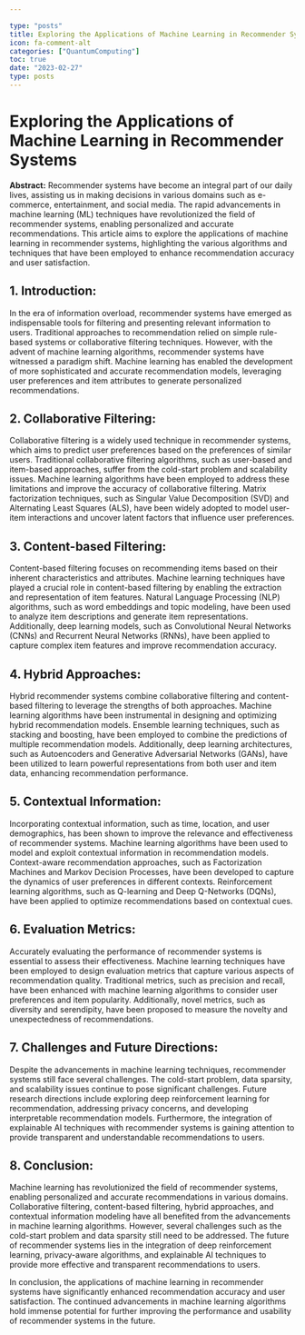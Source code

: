 ```yaml
---

type: "posts"
title: Exploring the Applications of Machine Learning in Recommender Systems
icon: fa-comment-alt
categories: ["QuantumComputing"]
toc: true
date: "2023-02-27"
type: posts
---
```





# Exploring the Applications of Machine Learning in Recommender Systems

**Abstract:**
Recommender systems have become an integral part of our daily lives, assisting us in making decisions in various domains such as e-commerce, entertainment, and social media. The rapid advancements in machine learning (ML) techniques have revolutionized the field of recommender systems, enabling personalized and accurate recommendations. This article aims to explore the applications of machine learning in recommender systems, highlighting the various algorithms and techniques that have been employed to enhance recommendation accuracy and user satisfaction.

## 1. Introduction:
In the era of information overload, recommender systems have emerged as indispensable tools for filtering and presenting relevant information to users. Traditional approaches to recommendation relied on simple rule-based systems or collaborative filtering techniques. However, with the advent of machine learning algorithms, recommender systems have witnessed a paradigm shift. Machine learning has enabled the development of more sophisticated and accurate recommendation models, leveraging user preferences and item attributes to generate personalized recommendations.

## 2. Collaborative Filtering:
Collaborative filtering is a widely used technique in recommender systems, which aims to predict user preferences based on the preferences of similar users. Traditional collaborative filtering algorithms, such as user-based and item-based approaches, suffer from the cold-start problem and scalability issues. Machine learning algorithms have been employed to address these limitations and improve the accuracy of collaborative filtering. Matrix factorization techniques, such as Singular Value Decomposition (SVD) and Alternating Least Squares (ALS), have been widely adopted to model user-item interactions and uncover latent factors that influence user preferences.

## 3. Content-based Filtering:
Content-based filtering focuses on recommending items based on their inherent characteristics and attributes. Machine learning techniques have played a crucial role in content-based filtering by enabling the extraction and representation of item features. Natural Language Processing (NLP) algorithms, such as word embeddings and topic modeling, have been used to analyze item descriptions and generate item representations. Additionally, deep learning models, such as Convolutional Neural Networks (CNNs) and Recurrent Neural Networks (RNNs), have been applied to capture complex item features and improve recommendation accuracy.

## 4. Hybrid Approaches:
Hybrid recommender systems combine collaborative filtering and content-based filtering to leverage the strengths of both approaches. Machine learning algorithms have been instrumental in designing and optimizing hybrid recommendation models. Ensemble learning techniques, such as stacking and boosting, have been employed to combine the predictions of multiple recommendation models. Additionally, deep learning architectures, such as Autoencoders and Generative Adversarial Networks (GANs), have been utilized to learn powerful representations from both user and item data, enhancing recommendation performance.

## 5. Contextual Information:
Incorporating contextual information, such as time, location, and user demographics, has been shown to improve the relevance and effectiveness of recommender systems. Machine learning algorithms have been used to model and exploit contextual information in recommendation models. Context-aware recommendation approaches, such as Factorization Machines and Markov Decision Processes, have been developed to capture the dynamics of user preferences in different contexts. Reinforcement learning algorithms, such as Q-learning and Deep Q-Networks (DQNs), have been applied to optimize recommendations based on contextual cues.

## 6. Evaluation Metrics:
Accurately evaluating the performance of recommender systems is essential to assess their effectiveness. Machine learning techniques have been employed to design evaluation metrics that capture various aspects of recommendation quality. Traditional metrics, such as precision and recall, have been enhanced with machine learning algorithms to consider user preferences and item popularity. Additionally, novel metrics, such as diversity and serendipity, have been proposed to measure the novelty and unexpectedness of recommendations.

## 7. Challenges and Future Directions:
Despite the advancements in machine learning techniques, recommender systems still face several challenges. The cold-start problem, data sparsity, and scalability issues continue to pose significant challenges. Future research directions include exploring deep reinforcement learning for recommendation, addressing privacy concerns, and developing interpretable recommendation models. Furthermore, the integration of explainable AI techniques with recommender systems is gaining attention to provide transparent and understandable recommendations to users.

## 8. Conclusion:
Machine learning has revolutionized the field of recommender systems, enabling personalized and accurate recommendations in various domains. Collaborative filtering, content-based filtering, hybrid approaches, and contextual information modeling have all benefited from the advancements in machine learning algorithms. However, several challenges such as the cold-start problem and data sparsity still need to be addressed. The future of recommender systems lies in the integration of deep reinforcement learning, privacy-aware algorithms, and explainable AI techniques to provide more effective and transparent recommendations to users.

In conclusion, the applications of machine learning in recommender systems have significantly enhanced recommendation accuracy and user satisfaction. The continued advancements in machine learning algorithms hold immense potential for further improving the performance and usability of recommender systems in the future.